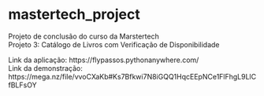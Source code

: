 # mastertech_project
Projeto de conclusão do curso da Marstertech </br>
Projeto 3: Catálogo de Livros com Verificação de Disponibilidade </br>
<p>
Link da aplicação: https://flypassos.pythonanywhere.com/</br>
Link da demonstração: https://mega.nz/file/vvoCXaKb#Ks7Bfkwi7N8iGQQ1HqcEEpNCe1FlFhgL9LlCfBLFsOY
</p>
